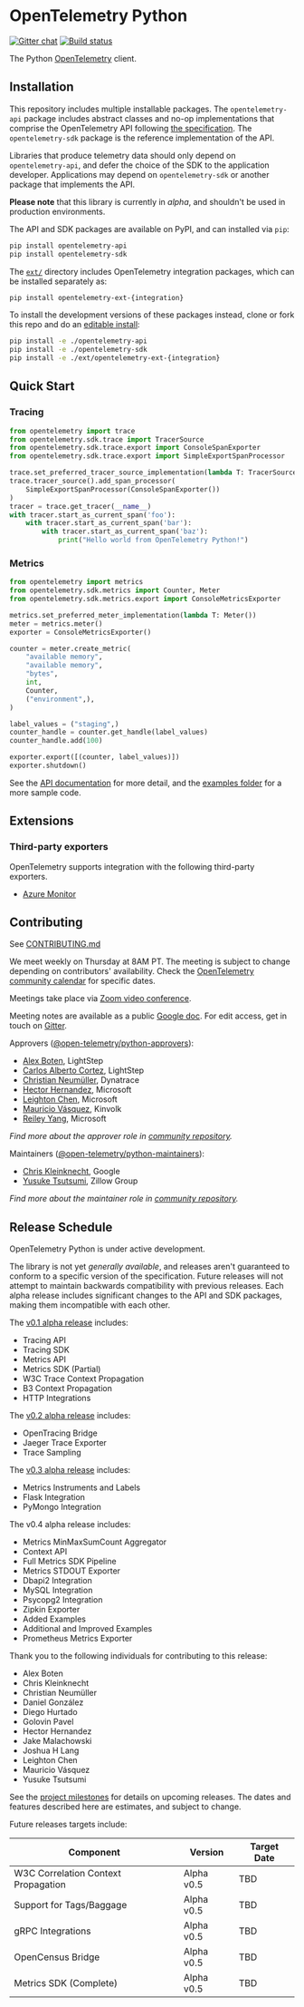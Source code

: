 # OpenTelemetry Python
[![Gitter chat](https://img.shields.io/gitter/room/opentelemetry/opentelemetry-python)](https://gitter.im/open-telemetry/opentelemetry-python)
[![Build status](https://travis-ci.org/open-telemetry/opentelemetry-python.svg?branch=master)](https://travis-ci.org/open-telemetry/opentelemetry-python)

The Python [OpenTelemetry](https://opentelemetry.io/) client.

## Installation

This repository includes multiple installable packages. The `opentelemetry-api`
package includes abstract classes and no-op implementations that comprise the OpenTelemetry API following
[the
specification](https://github.com/open-telemetry/opentelemetry-specification).
The `opentelemetry-sdk` package is the reference implementation of the API.

Libraries that produce telemetry data should only depend on `opentelemetry-api`,
and defer the choice of the SDK to the application developer. Applications may
depend on `opentelemetry-sdk` or another package that implements the API.

**Please note** that this library is currently in _alpha_, and shouldn't be
used in production environments.

The API and SDK packages are available on PyPI, and can installed via `pip`:

```sh
pip install opentelemetry-api
pip install opentelemetry-sdk
```

The
[`ext/`](https://github.com/open-telemetry/opentelemetry-python/tree/master/ext)
directory includes OpenTelemetry integration packages, which can be installed
separately as:

```sh
pip install opentelemetry-ext-{integration}
```

To install the development versions of these packages instead, clone or fork
this repo and do an [editable
install](https://pip.pypa.io/en/stable/reference/pip_install/#editable-installs):

```sh
pip install -e ./opentelemetry-api
pip install -e ./opentelemetry-sdk
pip install -e ./ext/opentelemetry-ext-{integration}
```

## Quick Start

### Tracing

```python
from opentelemetry import trace
from opentelemetry.sdk.trace import TracerSource
from opentelemetry.sdk.trace.export import ConsoleSpanExporter
from opentelemetry.sdk.trace.export import SimpleExportSpanProcessor

trace.set_preferred_tracer_source_implementation(lambda T: TracerSource())
trace.tracer_source().add_span_processor(
    SimpleExportSpanProcessor(ConsoleSpanExporter())
)
tracer = trace.get_tracer(__name__)
with tracer.start_as_current_span('foo'):
    with tracer.start_as_current_span('bar'):
        with tracer.start_as_current_span('baz'):
            print("Hello world from OpenTelemetry Python!")
```

### Metrics

```python
from opentelemetry import metrics
from opentelemetry.sdk.metrics import Counter, Meter
from opentelemetry.sdk.metrics.export import ConsoleMetricsExporter

metrics.set_preferred_meter_implementation(lambda T: Meter())
meter = metrics.meter()
exporter = ConsoleMetricsExporter()

counter = meter.create_metric(
    "available memory",
    "available memory",
    "bytes",
    int,
    Counter,
    ("environment",),
)

label_values = ("staging",)
counter_handle = counter.get_handle(label_values)
counter_handle.add(100)

exporter.export([(counter, label_values)])
exporter.shutdown()
```

See the [API documentation](https://open-telemetry.github.io/opentelemetry-python/) for more detail, and the [examples folder](./examples) for a more sample code.

## Extensions

### Third-party exporters

OpenTelemetry supports integration with the following third-party exporters.

-  [Azure Monitor](https://github.com/microsoft/opentelemetry-exporters-python/tree/master/azure_monitor)

## Contributing

See [CONTRIBUTING.md](CONTRIBUTING.md)

We meet weekly on Thursday at 8AM PT. The meeting is subject to change depending on contributors' availability. Check the [OpenTelemetry community calendar](https://calendar.google.com/calendar/embed?src=google.com_b79e3e90j7bbsa2n2p5an5lf60%40group.calendar.google.com) for specific dates.

Meetings take place via [Zoom video conference](https://zoom.us/j/6729396170).

Meeting notes are available as a public [Google doc](https://docs.google.com/document/d/1CIMGoIOZ-c3-igzbd6_Pnxx1SjAkjwqoYSUWxPY8XIs/edit). For edit access, get in touch on [Gitter](https://gitter.im/open-telemetry/opentelemetry-python).

Approvers ([@open-telemetry/python-approvers](https://github.com/orgs/open-telemetry/teams/python-approvers)):

- [Alex Boten](https://github.com/codeboten), LightStep
- [Carlos Alberto Cortez](https://github.com/carlosalberto), LightStep
- [Christian Neumüller](https://github.com/Oberon00), Dynatrace
- [Hector Hernandez](https://github.com/hectorhdzg), Microsoft
- [Leighton Chen](https://github.com/lzchen), Microsoft
- [Mauricio Vásquez](https://github.com/mauriciovasquezbernal), Kinvolk
- [Reiley Yang](https://github.com/reyang), Microsoft

*Find more about the approver role in [community repository](https://github.com/open-telemetry/community/blob/master/community-membership.md#approver).*

Maintainers ([@open-telemetry/python-maintainers](https://github.com/orgs/open-telemetry/teams/python-maintainers)):

- [Chris Kleinknecht](https://github.com/c24t), Google
- [Yusuke Tsutsumi](https://github.com/toumorokoshi), Zillow Group

*Find more about the maintainer role in [community repository](https://github.com/open-telemetry/community/blob/master/community-membership.md#maintainer).*

## Release Schedule

OpenTelemetry Python is under active development.

The library is not yet _generally available_, and releases aren't guaranteed to
conform to a specific version of the specification. Future releases will not
attempt to maintain backwards compatibility with previous releases. Each alpha
release includes significant changes to the API and SDK packages, making them
incompatible with each other.

The [v0.1 alpha
release](https://github.com/open-telemetry/opentelemetry-python/releases/tag/v0.1.0)
includes:

- Tracing API
- Tracing SDK
- Metrics API
- Metrics SDK (Partial)
- W3C Trace Context Propagation
- B3 Context Propagation
- HTTP Integrations

The [v0.2 alpha
release](https://github.com/open-telemetry/opentelemetry-python/releases/tag/v0.2.0)
includes:

- OpenTracing Bridge
- Jaeger Trace Exporter
- Trace Sampling

The [v0.3 alpha
release](https://github.com/open-telemetry/opentelemetry-python/releases/tag/v0.3.0)
includes:

- Metrics Instruments and Labels
- Flask Integration
- PyMongo Integration

The v0.4 alpha release includes:

- Metrics MinMaxSumCount Aggregator
- Context API 
- Full Metrics SDK Pipeline 
- Metrics STDOUT Exporter
- Dbapi2 Integration
- MySQL Integration
- Psycopg2 Integration
- Zipkin Exporter
- Added Examples
- Additional and Improved Examples
- Prometheus Metrics Exporter

Thank you to the following individuals for contributing to this release:

* Alex Boten
* Chris Kleinknecht
* Christian Neumüller
* Daniel González
* Diego Hurtado
* Golovin Pavel
* Hector Hernandez
* Jake Malachowski
* Joshua H Lang
* Leighton Chen
* Mauricio Vásquez
* Yusuke Tsutsumi

See the [project
milestones](https://github.com/open-telemetry/opentelemetry-python/milestones)
for details on upcoming releases. The dates and features described here are
estimates, and subject to change.

Future releases targets include:

| Component                           | Version    | Target Date  |
| ----------------------------------- | ---------- | ----         |
| W3C Correlation Context Propagation | Alpha v0.5 | TBD          |
| Support for Tags/Baggage            | Alpha v0.5 | TBD          |
| gRPC Integrations                   | Alpha v0.5 | TBD          |
| OpenCensus Bridge                   | Alpha v0.5 | TBD          |
| Metrics SDK (Complete)              | Alpha v0.5 | TBD          |
